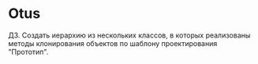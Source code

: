 # Otus 
ДЗ. Создать иерархию из нескольких классов, в которых реализованы методы клонирования объектов по шаблону проектирования "Прототип".
